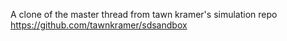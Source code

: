 A clone of the master thread from tawn kramer's simulation repo https://github.com/tawnkramer/sdsandbox

